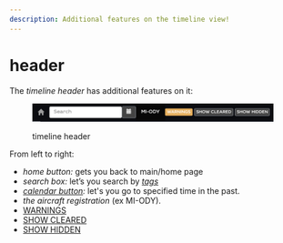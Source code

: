 ```yaml
---
description: Additional features on the timeline view!
---
```


# header

The _timeline header_ has additional features on it:

<figure><img src="../../../../.gitbook/assets/Screenshot 2023-08-02 at 11.02.03.png" alt=""><figcaption><p>timeline header</p></figcaption></figure>

From left to right:

* _home button:_ gets you back to main/home page
* _search box:_ let’s you search by [_tags_](../tags.md)
* [_calendar button_](calendar.md)_:_ let's you go to specified time in the past.
* _the aircraft registration_ (ex MI-ODY).
* [WARNINGS](warnings.md)
* [SHOW CLEARED](show-cleared.md)
* [SHOW HIDDEN](show-hidden.md)

####
